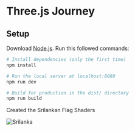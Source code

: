 # Three.js Journey

## Setup
Download [Node.js](https://nodejs.org/en/download/).
Run this followed commands:

``` bash
# Install dependencies (only the first time)
npm install

# Run the local server at localhost:8080
npm run dev

# Build for production in the dist/ directory
npm run build
```

Created the Srilankan Flag Shaders

![Srilanka](https://user-images.githubusercontent.com/64695863/149907746-d635625f-4e3a-4b22-abbd-ed48a38e7e0d.jpg)
